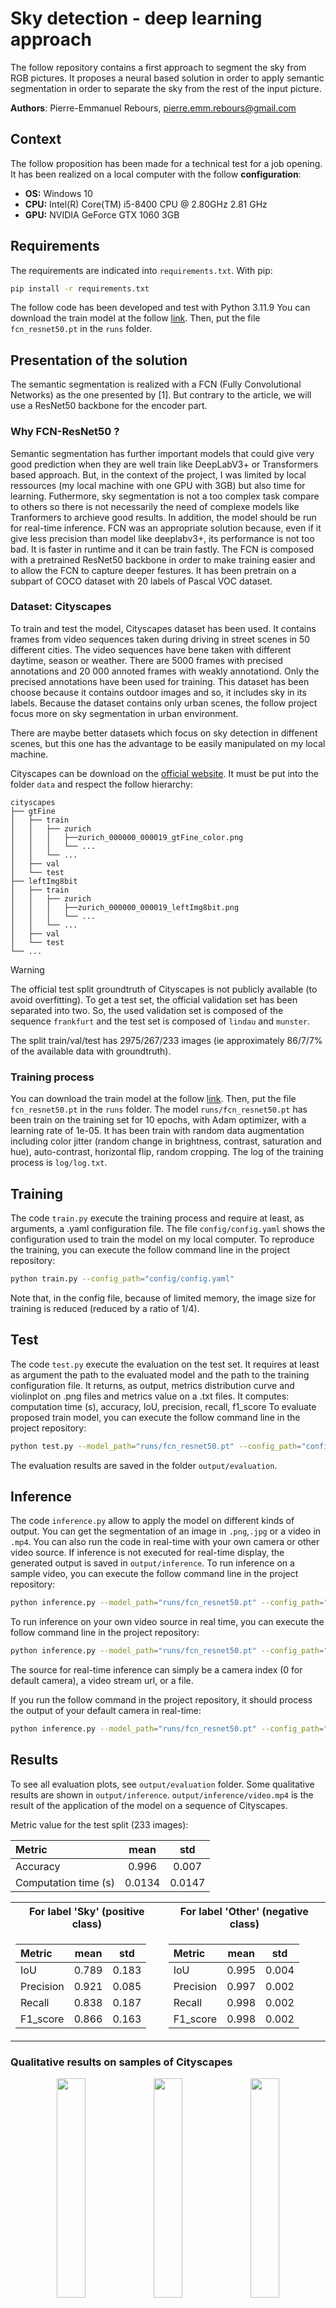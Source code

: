 # Sky detection - deep learning approach

The follow repository contains a first approach to segment the sky from  RGB pictures.
It proposes a neural based solution in order to apply semantic segmentation in order to separate the sky from the rest of the input picture.

**Authors**: Pierre-Emmanuel Rebours, pierre.emm.rebours@gmail.com

## Context

The follow proposition has been made for a technical test for a job opening. It has been realized on a local computer with the follow **configuration**:
- **OS:** Windows 10
- **CPU:** Intel(R) Core(TM) i5-8400 CPU @ 2.80GHz   2.81 GHz
- **GPU:** NVIDIA GeForce GTX 1060 3GB

## Requirements

The requirements are indicated into `requirements.txt`. With pip:
```bash
pip install -r requirements.txt
```
The follow code has been developed and test with Python 3.11.9
You can download the train model at the follow [link](https://drive.google.com/file/d/1jC3rfhn1ANDZa1LhS2PkrRz2abkB8V_k/view?usp=sharing). Then, put the file `fcn_resnet50.pt` in the `runs` folder.


## Presentation of the solution

The semantic segmentation is realized with a FCN (Fully Convolutional Networks) as the one presented by [1]. But contrary to the article, we will use a ResNet50 backbone for the encoder part.

### Why FCN-ResNet50 ?

Semantic segmentation has further important models that could give very good prediction when they are well train like DeepLabV3+ or Transformers based approach.
But, in the context of the project, I was limited by local ressources (my local machine with one GPU with 3GB) but also time for learning.
Futhermore, sky segmentation is not a too complex task compare to others so there is not necessarily the need of complexe models like Tranformers to archieve good results.
In addition, the model should be run for real-time inference.
FCN was an appropriate solution because, even if it give less precision than model like deeplabv3+, its performance is not too bad. It is faster in runtime and it can be train fastly.
The FCN is composed with a pretrained ResNet50 backbone in order to make training easier and to allow the FCN to capture deeper festures.
It has been pretrain on a subpart of COCO dataset with 20 labels of Pascal VOC dataset.

### Dataset: Cityscapes

To train and test the model, Cityscapes dataset has been used. It contains frames from video sequences taken during driving in street scenes in 50 different cities. The video sequences have bene taken with different daytime, season or weather.
There are 5000 frames with precised annotations and 20 000 annoted frames with weakly annotationd. Only the precised annotations have been used for training.
This dataset has been choose because it contains outdoor images and so, it includes sky in its labels.
Because the dataset contains only urban scenes, the follow project focus more on sky segmentation in urban environment.

There are maybe better datasets which focus on sky detection in diffenent scenes, but this one has the advantage to be easily manipulated on my local machine.

Cityscapes can be download on the [official website](https://www.cityscapes-dataset.com/). It must be put into the folder `data` and respect the follow hierarchy:

    cityscapes
    ├── gtFine
    │   ├── train
    │   │   ├── zurich
    │   │   │   ├──zurich_000000_000019_gtFine_color.png
    │   │   │   └── ...
    │   │   └── ...
    │   ├── val
    │   └── test
    ├── leftImg8bit                  
    │   ├── train
    │   │   ├── zurich
    │   │   │   ├──zurich_000000_000019_leftImg8bit.png
    │   │   │   └── ...
    │   │   └── ...          
    │   ├── val         
    │   └── test                
    └── ...

> [!WARNING]
> The official test split groundtruth of Cityscapes is not publicly available (to avoid overfitting). To get a test set, the official validation set has been separated into two.
> So, the used validation set is composed of the sequence  `frankfurt` and the test set is composed of `lindau` and `munster`.

The split train/val/test has 2975/267/233 images (ie approximately 86/7/7% of the available data with groundtruth).

### Training process

You can download the train model at the follow [link](https://drive.google.com/file/d/1jC3rfhn1ANDZa1LhS2PkrRz2abkB8V_k/view?usp=sharing). Then, put the file `fcn_resnet50.pt` in the `runs` folder.
The model `runs/fcn_resnet50.pt` has been train on the training set for 10 epochs, with Adam optimizer, with a learning rate of 1e-05.
It has been train with random data augmentation including color jitter (random change in brightness, contrast, saturation and hue), auto-contrast, horizontal flip, random cropping.
The log of the training process is `log/log.txt`.

## Training

The code `train.py` execute the training process and require at least, as arguments, a .yaml configuration file. The file `config/config.yaml` shows the configuration used to train the model on my local computer.
To reproduce the training, you can execute the follow command line in the project repository:

```bash
python train.py --config_path="config/config.yaml"
```

Note that, in the config file, because of limited memory, the image size for training is reduced (reduced by a ratio of 1/4).

## Test

The code `test.py` execute the evaluation on the test set. It requires at least as argument the path to the evaluated model and the path to the training configuration file.
It returns, as output, metrics distribution curve and violinplot on .png files and metrics value on a .txt files. It computes: computation time (s), accuracy, IoU, precision, recall, f1_score
To evaluate proposed train model, you can execute the follow command line in the project repository:

```bash
python test.py --model_path="runs/fcn_resnet50.pt" --config_path="config/config.yaml"
```

The evaluation results are saved in the folder `output/evaluation`.

##  Inference

The code `inference.py` allow to apply the model on different kinds of output. You can get the segmentation of an image in `.png`,`.jpg` or a video in `.mp4`.
You can also run the code in real-time with your own camera or other video source. If inference is not executed for real-time display, the generated output is saved in `output/inference`.
To run inference on a sample video, you can execute the follow command line in the project repository:

```bash
python inference.py --model_path="runs/fcn_resnet50.pt" --config_path="config/config.yaml" --input="sample/video.mp4"
```

To run inference on your own video source in real time, you can execute the follow command line in the project repository:

```bash
python inference.py --model_path="runs/fcn_resnet50.pt" --config_path="config/config.yaml" --input="your/video/source" --real_time
```

The source for real-time inference can simply be a camera index (0 for default camera), a video stream url, or a file.

If you run the follow command in the project repository, it should process the output of your default camera in real-time:

```bash
python inference.py --model_path="runs/fcn_resnet50.pt" --config_path="config/config.yaml"
```

## Results

To see all evaluation plots, see `output/evaluation` folder. Some qualitative results are shown in `output/inference`.
`output/inference/video.mp4` is the result of the application of the model on a sequence of Cityscapes.

Metric value for the test split (233 images):
<div align="center">

|  Metric         | mean  | std |
| :--------        | :-------------: | :----:   | 
| Accuracy  | 0.996       |  0.007     | 
| Computation time (s)  | 0.0134      |  0.0147      | 

</div>

<div align="center">
<table>
<tr><th>For label 'Sky' (positive class)</th><th>For label 'Other' (negative class)</th></tr>
<tr><td>

|  Metric  | mean  | std |
| :--------        | :-------------: | :----:   | 
| IoU  | 0.789      |  0.183     | 
| Precision | 0.921      |  0.085      |
| Recall | 0.838      |  0.187      | 
| F1_score | 0.866      |  0.163     | 

</td><td>

|  Metric     | mean  | std |
| :--------        | :-------------: | :----:   | 
| IoU  | 0.995       |  0.004     | 
| Precision | 0.997      |  0.002      |
| Recall | 0.998      |  0.002     | 
| F1_score | 0.998      |  0.002     | 

</td></tr> </table>
</div>

### Qualitative results on samples of Cityscapes

<div align="center">
<img src="./sample/cityscapes_lindau.png"   width="30%">
<img src="./sample/cityscapes_munster.png"   width="30%">
<img src="./sample/cityscapes_munster_2.png"   width="30%">
</div>
<div align="center">
<img src="./output/inference/cityscapes_lindau.png"   width="30%">
<img src="./output/inference/cityscapes_munster.png"   width="30%">
<img src="./output/inference/cityscapes_munster_2.png"   width="30%">
</div>


### Qualitative results on random images (outside Cityscapes)

<div align="center">
<img src="./sample/ex_1.jpg"   width="30%">
<img src="./sample/ex_2.jpg"   width="30%">
<img src="./sample/ex_3.JPG"   width="30%">
</div>
<div align="center">
<img src="./output/inference/ex_1.png"   width="30%">
<img src="./output/inference/ex_2.png"   width="30%">
<img src="./output/inference/ex_3.png"   width="30%">
</div>



## Perspective

This approach has limitations. First, because I had to work with limited ressources and time, I had to reduce the input size to train the model and so, the model lose in precision because it cannot process fine details.

Then, if Cityscapes is a good dataset, it focus only on urban scenes. And so, the model give better performances for urban outdoor scenes. Finding datasets with more various outdoor scenes could improve the generalizability of the model. SkyFinder is a dataset that focus on task like sky detection [2]. It contains outputs of 53 fixed camera in various scenes, with various time,weather an season conditions. It represents approximately 100 000 images. But the fact that the camera is fixed implies that there are not a lot of change in the scenes geometries. Geometrical data augmentation are required. I started to implement the dataset to load it in  `utils/dataset.py`.

About the computation time, the model run fast and real-time execution is possible. But the inference code `inference.py` could be computed fastly. The problem relies in particular on memory moves between cpu and gpu. A full computation on gpu is preferable. TensorRT could also improve computation time over PyTorch.


## Reference

[1] [Fully Convolutional Networks for Semantic Segmentation](https://arxiv.org/abs/1411.4038)

[2] [Sky segmentation in the wild: An empirical study](https://ieeexplore.ieee.org/document/7477637)